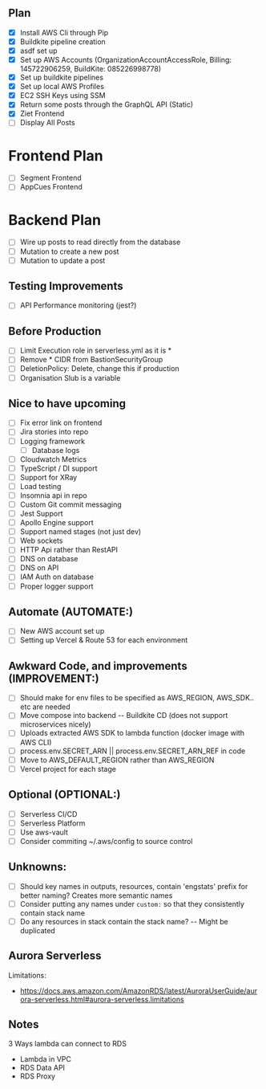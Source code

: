 ## Plan
- [x] Install AWS Cli through Pip 
- [x] Buildkite pipeline creation
- [x] asdf set up
- [x] Set up AWS Accounts (OrganizationAccountAccessRole, Billing: 145722906259, BuildKite: 085226998778)
- [x] Set up buildkite pipelines
- [x] Set up local AWS Profiles
- [x] EC2 SSH Keys using SSM
- [x] Return some posts through the GraphQL API (Static)
- [x] Ziet Frontend
- [ ] Display All Posts

# Frontend Plan
- [ ] Segment Frontend
- [ ] AppCues Frontend

# Backend Plan
- [ ] Wire up posts to read directly from the database
- [ ] Mutation to create a new post
- [ ] Mutation to update a post

## Testing Improvements
- [ ] API Performance monitoring (jest?)

## Before Production
- [ ] Limit Execution role in serverless.yml as it is *
- [ ] Remove * CIDR from BastionSecurityGroup
- [ ] DeletionPolicy: Delete, change this if production
- [ ] Organisation Slub is a variable

## Nice to have upcoming
- [ ] Fix error link on frontend
- [ ] Jira stories into repo
- [ ] Logging framework
  - [ ] Database logs
- [ ] Cloudwatch Metrics
- [ ] TypeScript / DI support
- [ ] Support for XRay
- [ ] Load testing
- [ ] Insomnia api in repo
- [ ] Custom Git commit messaging
- [ ] Jest Support
- [ ] Apollo Engine support
- [ ] Support named stages (not just dev)
- [ ] Web sockets
- [ ] HTTP Api rather than RestAPI
- [ ] DNS on database
- [ ] DNS on API
- [ ] IAM Auth on database
- [ ] Proper logger support

## Automate (AUTOMATE:)
- [ ] New AWS account set up
- [ ] Setting up Vercel & Route 53 for each environment

## Awkward Code, and improvements (IMPROVEMENT:)
- [ ] Should make for env files to be specified as AWS_REGION, AWS_SDK.. etc are needed
- [ ] Move compose into backend -- Buildkite CD (does not support microservices nicely)
- [ ] Uploads extracted AWS SDK to lambda function (docker image with AWS CLI)
- [ ] process.env.SECRET_ARN || process.env.SECRET_ARN_REF in code
- [ ] Move to AWS_DEFAULT_REGION rather than AWS_REGION
- [ ] Vercel project for each stage

## Optional (OPTIONAL:)
- [ ] Serverless CI/CD
- [ ] Serverless Platform
- [ ] Use aws-vault
- [ ] Consider commiting ~/.aws/config to source control

## Unknowns: 
- [ ] Should key names in outputs, resources, contain 'engstats' prefix for better naming? Creates more semantic names
- [ ] Consider putting any names under `custom:` so that they consistently contain stack name
- [ ] Do any resources in stack contain the stack name? -- Might be duplicated

## Aurora Serverless
Limitations:
- https://docs.aws.amazon.com/AmazonRDS/latest/AuroraUserGuide/aurora-serverless.html#aurora-serverless.limitations

## Notes
3 Ways lambda can connect to RDS
- Lambda in VPC
- RDS Data API
- RDS Proxy